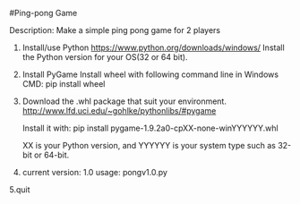 #Ping-pong Game

Description:
  Make a simple ping pong game for 2 players

1. Install/use Python
  https://www.python.org/downloads/windows/
  Install the Python version for your OS(32 or 64 bit).

2. Install PyGame
  Install wheel with following command line in Windows CMD:
  pip install wheel

3. Download the .whl package that suit your environment.
    http://www.lfd.uci.edu/~gohlke/pythonlibs/#pygame
    
    Install it with: 
    pip install pygame-1.9.2a0-cpXX-none-winYYYYYY.whl
    
    XX is your Python version, and YYYYYY is your system type such as 32-bit or 64-bit.

4. current version: 1.0
  usage: 
  pongv1.0.py

5.quit